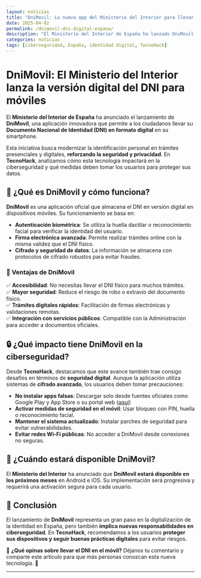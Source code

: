```yaml
---
layout: noticias
title: "DniMovil: La nueva app del Ministerio del Interior para llevar el DNI en el móvil"
date: 2025-04-02
permalink: /dnimovil-dni-digital-espana/
description: "El Ministerio del Interior de España ha lanzado DniMovil, una aplicación que permite llevar el DNI en formato digital en el móvil. Descubre cómo funciona, sus ventajas y su impacto en la ciberseguridad con TecnoHack."
categories: noticias
tags: [ciberseguridad, España, identidad digital, TecnoHack]
---
```


# DniMovil: El Ministerio del Interior lanza la versión digital del DNI para móviles  

El **Ministerio del Interior de España** ha anunciado el lanzamiento de **DniMovil**, una aplicación innovadora que permite a los ciudadanos llevar su **Documento Nacional de Identidad (DNI) en formato digital** en su smartphone.  

Esta iniciativa busca modernizar la identificación personal en trámites presenciales y digitales, **reforzando la seguridad y privacidad**. En **TecnoHack**, analizamos cómo esta tecnología impactará en la ciberseguridad y qué medidas deben tomar los usuarios para proteger sus datos.  

## 📱 ¿Qué es DniMovil y cómo funciona?  

**DniMovil** es una aplicación oficial que almacena el DNI en versión digital en dispositivos móviles. Su funcionamiento se basa en:  

- **Autenticación biométrica**: Se utiliza la huella dactilar o reconocimiento facial para verificar la identidad del usuario.  
- **Firma electrónica avanzada**: Permite realizar trámites online con la misma validez que el DNI físico.  
- **Cifrado y seguridad de datos**: La información se almacena con protocolos de cifrado robustos para evitar fraudes.  

### 📌 **Ventajas de DniMovil**  

✅ **Accesibilidad**: No necesitas llevar el DNI físico para muchos trámites.  
✅ **Mayor seguridad**: Reduce el riesgo de robo o extravío del documento físico.  
✅ **Trámites digitales rápidos**: Facilitación de firmas electrónicas y validaciones remotas.  
✅ **Integración con servicios públicos**: Compatible con la Administración para acceder a documentos oficiales.  

## 🔒 ¿Qué impacto tiene DniMovil en la ciberseguridad?  

Desde **TecnoHack**, destacamos que este avance también trae consigo desafíos en términos de **seguridad digital**. Aunque la aplicación utiliza sistemas de **cifrado avanzado**, los usuarios deben tomar precauciones:  

- **No instalar apps falsas**: Descargar solo desde fuentes oficiales como Google Play y App Store o su portal web ([aquí](https://www.midni.gob.es/))  
- **Activar medidas de seguridad en el móvil**: Usar bloqueo con PIN, huella o reconocimiento facial.  
- **Mantener el sistema actualizado**: Instalar parches de seguridad para evitar vulnerabilidades.  
- **Evitar redes Wi-Fi públicas**: No acceder a DniMovil desde conexiones no seguras.  

## 📅 ¿Cuándo estará disponible DniMovil?  

El **Ministerio del Interior** ha anunciado que **DniMovil estará disponible en los próximos meses** en Android e iOS. Su implementación será progresiva y requerirá una activación segura para cada usuario.  

## 📢 Conclusión  

El lanzamiento de **DniMovil** representa un gran paso en la digitalización de la identidad en España, pero también **implica nuevas responsabilidades en ciberseguridad**. En **TecnoHack**, recomendamos a los usuarios **proteger sus dispositivos y seguir buenas prácticas digitales** para evitar riesgos.  

💬 **¿Qué opinas sobre llevar el DNI en el móvil?** Déjanos tu comentario y comparte este artículo para que más personas conozcan esta nueva tecnología. 🚀  

---
